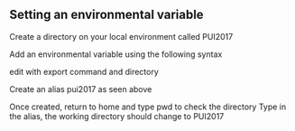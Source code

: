 ## Setting an environmental variable
Create a directory on your local environment called PUI2017

Add an environmental variable using the following syntax


edit with export command and directory 



Create an alias pui2017 as seen above

Once created, return to home and type pwd to check the directory
Type in the alias, the working directory should change to PUI2017


